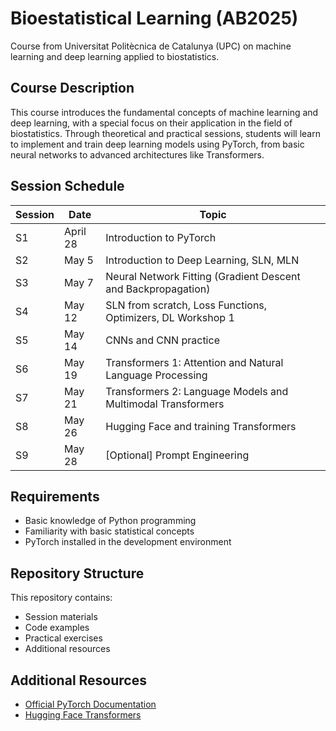# Bioestatistical Learning (AB2025)

Course from Universitat Politècnica de Catalunya (UPC) on machine learning and deep learning applied to biostatistics.

## Course Description

This course introduces the fundamental concepts of machine learning and deep learning, with a special focus on their application in the field of biostatistics. Through theoretical and practical sessions, students will learn to implement and train deep learning models using PyTorch, from basic neural networks to advanced architectures like Transformers.

## Session Schedule

| Session | Date | Topic |
|--------|-------|------|
| S1 | April 28 | Introduction to PyTorch |
| S2 | May 5 | Introduction to Deep Learning, SLN, MLN |
| S3 | May 7 | Neural Network Fitting (Gradient Descent and Backpropagation) |
| S4 | May 12 | SLN from scratch, Loss Functions, Optimizers, DL Workshop 1 |
| S5 | May 14 | CNNs and CNN practice |
| S6 | May 19 | Transformers 1: Attention and Natural Language Processing |
| S7 | May 21 | Transformers 2: Language Models and Multimodal Transformers |
| S8 | May 26 | Hugging Face and training Transformers |
| S9 | May 28 | [Optional] Prompt Engineering |

## Requirements

- Basic knowledge of Python programming
- Familiarity with basic statistical concepts
- PyTorch installed in the development environment

## Repository Structure

This repository contains:
- Session materials
- Code examples
- Practical exercises
- Additional resources

## Additional Resources

- [Official PyTorch Documentation](https://pytorch.org/docs/stable/index.html)
- [Hugging Face Transformers](https://huggingface.co/docs/transformers/index)